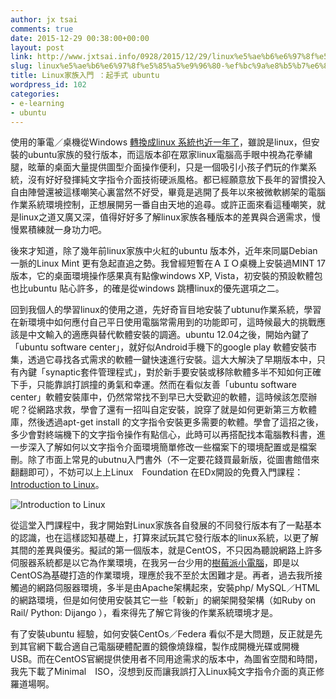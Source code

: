 ```yaml
---
author: jx tsai
comments: true
date: 2015-12-29 00:38:00+00:00
layout: post
link: http://www.jxtsai.info/0928/2015/12/29/linux%e5%ae%b6%e6%97%8f%e5%85%a5%e9%96%80-%ef%bc%9a%e8%b5%b7%e6%89%8b%e5%bc%8f-ubuntu/
slug: linux%e5%ae%b6%e6%97%8f%e5%85%a5%e9%96%80-%ef%bc%9a%e8%b5%b7%e6%89%8b%e5%bc%8f-ubuntu
title: Linux家族入門 ：起手式 ubuntu
wordpress_id: 102
categories:
- e-learning
- ubuntu
---
```


使用的筆電／桌機從Windows [轉換成linux 系統也近一年了](http://self.jxtsai.info/2015/05/ubuntuos-x.html)，雖說是linux，但安裝的ubuntu家族的發行版本，而這版本卻在眾家linux電腦高手眼中視為花拳繡腿，昡華的桌面大量提供圖型介面操作便利，只是一個吸引小孩子們玩的作業系統，沒有好好發揮純文字指令介面技術硬派風格。都已經願意放下長年的習慣投入自由陣營還被這樣嘲笑心裏當然不好受，畢竟是逃開了長年以來被微軟綁架的電腦作業系統環境控制，正想展開另一番自由天地的追尋。或許正面來看這種嘲笑，就是linux之道又廣又深，值得好好多了解linux家族各種版本的差異與合適需求，慢慢累積練就一身功力吧。  
  
後來才知道，除了幾年前linux家族中火紅的ubuntu 版本外，近年來同屬Debian一脈的Linux Mint 更有急起直追之勢。我曾經短暫在ＡＩＯ桌機上安裝過MINT 17版本，它的桌面環境操作感果真有點像windows XP, Vista，初安裝的預設軟體包也比ubuntu 貼心許多，的確是從windows 跳槽linux的優先選項之二。  
  
回到我個人的學習linux的使用之道，先好奇盲目地安裝了ubtunu作業系統，學習在新環境中如何應付自己平日使用電腦常需用到的功能即可，這時候最大的挑戰應該是中文輸入的適應與替代軟體安裝的調適。ubuntu 12.04之後，開始內鍵了「ubuntu software center」，就好似Android手機下的google play 軟體安裝市集，透過它尋找各式需求的軟體一鍵快速進行安裝。這大大解決了早期版本中，只有內鍵「synaptic套件管理程式」，對於新手要安裝或移除軟體多半不知如何正確下手，只能靠誤打誤撞的勇氣和幸運。然而在看似友善「ubuntu software center」軟體安裝庫中，仍然常常找不到早已大受歡迎的軟體，這時候該怎麼辦呢？從網路求救，學會了還有一招叫自定安裝，說穿了就是如何更新第三方軟體庫，然後透過apt-get install 的文字指令安裝更多需要的軟體。學會了這招之後，多少會對終端機下的文字指令操作有點信心，此時可以再搭配找本電腦教科書，進一步深入了解如何以文字指令介面環境簡單修改一些檔案下的環境配置或是檔案刪。除了市面上常見的ubutnu入門書外（不一定要花錢買最新版，從圖書館借來翻翻即可），不妨可以上上Linux　Foundation 在EDx開設的免費入門課程：[ Introduction to Linux](https://www.edx.org/course/introduction-linux-linuxfoundationx-lfs101x-2)。  
  
![Introduction to Linux](https://image.slidesharecdn.com/introductiontolinuxpptbatch2-141025005514-conversion-gate01/95/introduction-to-linux-ppt-3-638.jpg)  
  
從這堂入門課程中，我才開始對Linux家族各自發展的不同發行版本有了一點基本的認識，也在這樣認知基礎上，打算來試玩其它發行版本的linux系統，以更了解其間的差異與優劣。擬試的第一個版本，就是CentOS，不只因為聽說網路上許多伺服器系統都是以它為作業環境，在我另一台少用的[樹莓派小電腦](http://self.jxtsai.info/2015/06/blog-post_19.html)，即是以CentOS為基礎打造的作業環境，理應於我不至於太困難才是。再者，過去我所接觸過的網路伺服器環境，多半是由Apache架構起來，安裝php/ MySQL／HTML的網路環境，但是如何使用安裝其它一些「較新」的網架開發架構（如Ruby on Rail/ Python: Dijango ），看來得先了解它背後的作業系統環境才是。  
  
有了安裝ubuntu 經驗，如何安裝CentOs／Federa 看似不是大問題，反正就是先到其官網下載合適自己電腦硬體配置的鏡像燒錄檔，製作成開機光碟或開機USB。而在CentOS官網提供使用者不同用途需求的版本中，為圖省空間和時間，我先下載了Minimal　ISO，沒想到反而讓我誤打入Linux純文字指令介面的真正修羅道場啊。
